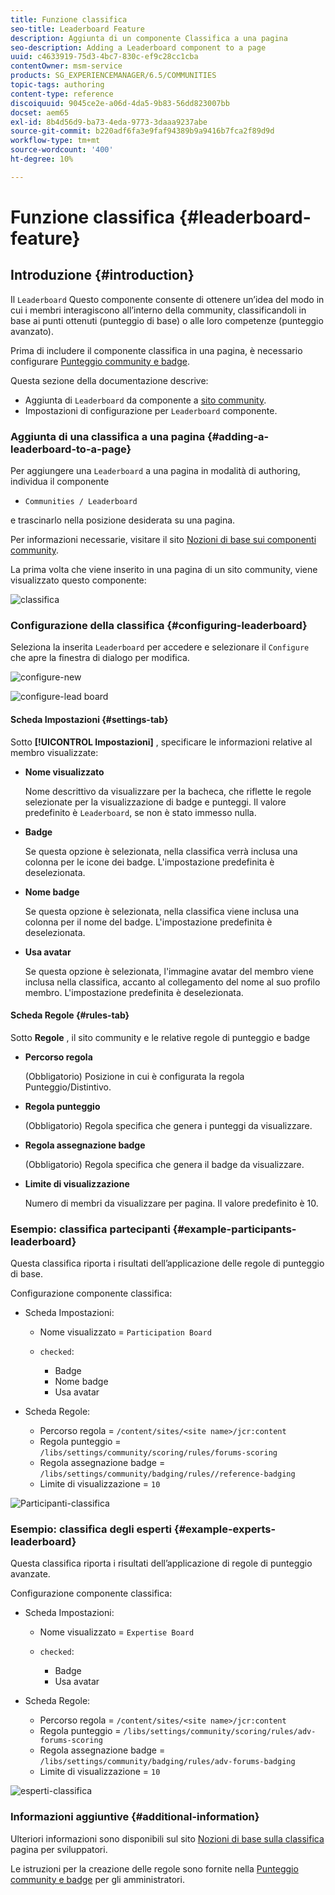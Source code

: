 ```yaml
---
title: Funzione classifica
seo-title: Leaderboard Feature
description: Aggiunta di un componente Classifica a una pagina
seo-description: Adding a Leaderboard component to a page
uuid: c4633919-75d3-4bc7-830c-ef9c28cc1cba
contentOwner: msm-service
products: SG_EXPERIENCEMANAGER/6.5/COMMUNITIES
topic-tags: authoring
content-type: reference
discoiquuid: 9045ce2e-a06d-4da5-9b83-56dd823007bb
docset: aem65
exl-id: 8b4d56d9-ba73-4eda-9773-3daaa9237abe
source-git-commit: b220adf6fa3e9faf94389b9a9416b7fca2f89d9d
workflow-type: tm+mt
source-wordcount: '400'
ht-degree: 10%

---
```


# Funzione classifica {#leaderboard-feature}

## Introduzione {#introduction}

Il `Leaderboard` Questo componente consente di ottenere un’idea del modo in cui i membri interagiscono all’interno della community, classificandoli in base ai punti ottenuti (punteggio di base) o alle loro competenze (punteggio avanzato).

Prima di includere il componente classifica in una pagina, è necessario configurare [Punteggio community e badge](/help/communities/implementing-scoring.md).

Questa sezione della documentazione descrive:

* Aggiunta di `Leaderboard` da componente a [sito community](/help/communities/overview.md#community-sites).
* Impostazioni di configurazione per `Leaderboard` componente.

### Aggiunta di una classifica a una pagina {#adding-a-leaderboard-to-a-page}

Per aggiungere una `Leaderboard` a una pagina in modalità di authoring, individua il componente

* `Communities / Leaderboard`

e trascinarlo nella posizione desiderata su una pagina.

Per informazioni necessarie, visitare il sito [Nozioni di base sui componenti community](/help/communities/basics.md).

La prima volta che viene inserito in una pagina di un sito community, viene visualizzato questo componente:

![classifica](assets/leaderboard.png)

### Configurazione della classifica {#configuring-leaderboard}

Seleziona la inserita `Leaderboard` per accedere e selezionare il `Configure` che apre la finestra di dialogo per modifica.

![configure-new](assets/configure-new.png)

![configure-lead board](assets/configure-leaderboard.png)

#### Scheda Impostazioni {#settings-tab}

Sotto **[!UICONTROL Impostazioni]** , specificare le informazioni relative al membro visualizzate:

* **Nome visualizzato**

   Nome descrittivo da visualizzare per la bacheca, che riflette le regole selezionate per la visualizzazione di badge e punteggi.
Il valore predefinito è `Leaderboard`, se non è stato immesso nulla.

* **Badge**

   Se questa opzione è selezionata, nella classifica verrà inclusa una colonna per le icone dei badge.
L&#39;impostazione predefinita è deselezionata.

* **Nome badge**

   Se questa opzione è selezionata, nella classifica viene inclusa una colonna per il nome del badge.
L&#39;impostazione predefinita è deselezionata.

* **Usa avatar**

   Se questa opzione è selezionata, l&#39;immagine avatar del membro viene inclusa nella classifica, accanto al collegamento del nome al suo profilo membro.
L&#39;impostazione predefinita è deselezionata.

#### Scheda Regole {#rules-tab}

Sotto **Regole** , il sito community e le relative regole di punteggio e badge

* **Percorso regola**

   (Obbligatorio) Posizione in cui è configurata la regola Punteggio/Distintivo.

* **Regola punteggio**

   (Obbligatorio) Regola specifica che genera i punteggi da visualizzare.

* **Regola assegnazione badge**

   (Obbligatorio) Regola specifica che genera il badge da visualizzare.

* **Limite di visualizzazione**

   Numero di membri da visualizzare per pagina. Il valore predefinito è 10.

### Esempio: classifica partecipanti {#example-participants-leaderboard}

Questa classifica riporta i risultati dell’applicazione delle regole di punteggio di base.

Configurazione componente classifica:

* Scheda Impostazioni:

   * Nome visualizzato = `Participation Board`
   * `checked`:

      * Badge
      * Nome badge
      * Usa avatar

* Scheda Regole:

   * Percorso regola = `/content/sites/<site name>/jcr:content`
   * Regola punteggio = `/libs/settings/community/scoring/rules/forums-scoring`
   * Regola assegnazione badge = `/libs/settings/community/badging/rules//reference-badging`
   * Limite di visualizzazione = `10`

![Participanti-classifica](assets/participants-leaderboard.png)

### Esempio: classifica degli esperti {#example-experts-leaderboard}

Questa classifica riporta i risultati dell’applicazione di regole di punteggio avanzate.

Configurazione componente classifica:

* Scheda Impostazioni:

   * Nome visualizzato = `Expertise Board`
   * `checked`:

      * Badge
      * Usa avatar

* Scheda Regole:

   * Percorso regola = `/content/sites/<site name>/jcr:content`
   * Regola punteggio = `/libs/settings/community/scoring/rules/adv-forums-scoring`
   * Regola assegnazione badge = `/libs/settings/community/badging/rules/adv-forums-badging`
   * Limite di visualizzazione = `10`

![esperti-classifica](assets/experts-leaderboard.png)

### Informazioni aggiuntive {#additional-information}

Ulteriori informazioni sono disponibili sul sito [Nozioni di base sulla classifica](/help/communities/leaderboard.md) pagina per sviluppatori.

Le istruzioni per la creazione delle regole sono fornite nella [Punteggio community e badge](/help/communities/implementing-scoring.md) per gli amministratori.
